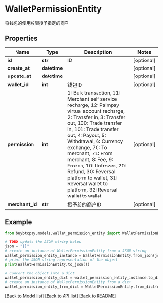 # WalletPermissionEntity

将钱包的使用权限授予指定的商户

## Properties

Name | Type | Description | Notes
------------ | ------------- | ------------- | -------------
**id** | **str** | ID | [optional] 
**create_at** | **datetime** |  | [optional] 
**update_at** | **datetime** |  | [optional] 
**wallet_id** | **int** | 钱包ID | [optional] 
**permission** | **int** | 1: Bulk transaction, 11: Merchant self service recharge, 12: Palmpay virtual account recharge, 2: Transfer in, 3: Transfer out, 100: Trade transfer in, 101: Trade transfer out, 4: Payout, 5: Withdrawal, 6: Currency exchange, 70: To merchant, 71: From merchant, 8: Fee, 9: Frozen, 10: Unfrozen, 20: Refund, 30: Reversal platform to wallet, 31: Reversal wallet to platform, 32: Reversal wallet to wallet | [optional] 
**merchant_id** | **str** | 授予给的商户ID | [optional] 

## Example

```python
from buybtcpay.models.wallet_permission_entity import WalletPermissionEntity

# TODO update the JSON string below
json = "{}"
# create an instance of WalletPermissionEntity from a JSON string
wallet_permission_entity_instance = WalletPermissionEntity.from_json(json)
# print the JSON string representation of the object
print(WalletPermissionEntity.to_json())

# convert the object into a dict
wallet_permission_entity_dict = wallet_permission_entity_instance.to_dict()
# create an instance of WalletPermissionEntity from a dict
wallet_permission_entity_from_dict = WalletPermissionEntity.from_dict(wallet_permission_entity_dict)
```
[[Back to Model list]](../README.md#documentation-for-models) [[Back to API list]](../README.md#documentation-for-api-endpoints) [[Back to README]](../README.md)


